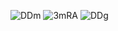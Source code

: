 ![DDm](https://github.com/user-attachments/assets/1d9e3bb7-064e-4340-9278-732d971441d0) ![3mRA](https://github.com/user-attachments/assets/6eac58b3-6f59-4137-9606-139721b08be3) ![DDg](https://github.com/user-attachments/assets/2798a8b9-590d-4f45-8c16-8228363c9f90)




